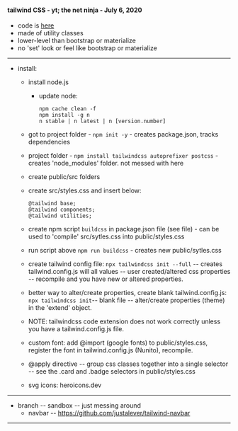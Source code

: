 #### tailwind CSS - yt; the net ninja - July 6, 2020 
* code is [here](https://github.com/iamshaunjp/tailwind-tutorial/blob/lesson-2/public/index.html)
* made of utility classes
* lower-level than bootstrap or materialize
* no 'set' look or feel like bootstrap or materialize
---
* install:
    * install node.js
        * update node:
            ```
            npm cache clean -f
            npm install -g n
            n stable | n latest | n [version.number]
            ```

    * got to project folder - `npm init -y` - creates package.json, tracks dependencies
    * project folder - `npm install tailwindcss autoprefixer postcss` - creates 'node_modules' folder. not messed with here
    * create public/src folders
    * create src/styles.css and insert below:
        ```
        @tailwind base;
        @tailwind components;
        @tailwind utilities;
        ```
    * create npm script `buildcss` in package.json file (see file) - can be used to 'compile'  src/sytles.css into public/styles.css
    * run script above `npm run buildcss` - creates new public/sytles.css
    * create tailwind config file: `npx tailwindcss init --full` -- creates tailwind.config.js will all values --  user created/altered css properties  -- recompile and you have new or altered properties.
    * better way to alter/create properties, create blank tailwind.config.js: `npx tailwindcss init`-- blank file -- alter/create properties (theme) in the 'extend' object.
    * NOTE: tailwindcss code extension does not work correctly unless you have a tailwind.config.js file.
    * custom font: add @import (google fonts) to public/styles.css, register the font in tailwind.config.js (Nunito), recompile.
    * @apply directive -- group css classes together into a single selector -- see the .card and .badge selectors in public/styles.css
    * svg icons: heroicons.dev
---
* branch -- sandbox -- just messing around
  * navbar -- https://github.com/justalever/tailwind-navbar
---







    





